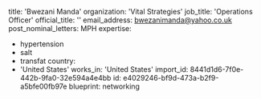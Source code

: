 title: 'Bwezani Manda'
organization: 'Vital Strategies'
job_title: 'Operations Officer'
official_title: ''
email_address: bwezanimanda@yahoo.co.uk
post_nominal_letters: MPH
expertise:
  - hypertension
  - salt
  - transfat
country:
  - 'United States'
works_in: 'United States'
import_id: 8441d1d6-7f0e-442b-9fa0-32e594a4e4bb
id: e4029246-bf9d-473a-b2f9-a5bfe00fb97e
blueprint: networking
